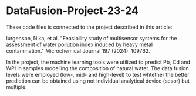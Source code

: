 # DataFusion-Project-23-24

These code files is connected to the project described in this article: 

Iurgenson, Nika, et al. "Feasibility study of multisensor systems for the assessment of water pollution index induced by heavy metal contamination." Microchemical Journal 197 (2024): 109762.

In the project, the machine learning tools were utilized to predict Pb, Cd and WPI in samples modelling the composition of natural water. The data fusion levels were employed (low-, mid- and high-level) to test whtether the better prediction can be obtained using not individual analytical device (sesor) but multiple. 

